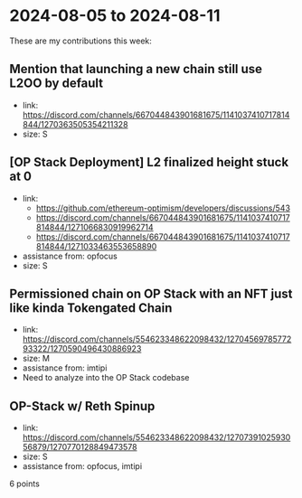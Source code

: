 # 2024-08-05 to 2024-08-11

These are my contributions this week:

## Mention that launching a new chain still use L2OO by default
* link: https://discord.com/channels/667044843901681675/1141037410717814844/1270363505354211328
* size: S

## [OP Stack Deployment] L2 finalized height stuck at 0
* link:
  * https://github.com/ethereum-optimism/developers/discussions/543
  * https://discord.com/channels/667044843901681675/1141037410717814844/1271066830919962714
  * https://discord.com/channels/667044843901681675/1141037410717814844/1271033463553658890
* assistance from: opfocus
* size: S

## Permissioned chain on OP Stack with an NFT just like kinda Tokengated Chain
* link: https://discord.com/channels/554623348622098432/1270456978577293322/1270590496430886923
* size: M
* assistance from: imtipi
* Need to analyze into the OP Stack codebase

## OP-Stack w/ Reth Spinup
* link: https://discord.com/channels/554623348622098432/1270739102593056879/1270770128849473578
* size: S
* assistance from: opfocus, imtipi

6 points
